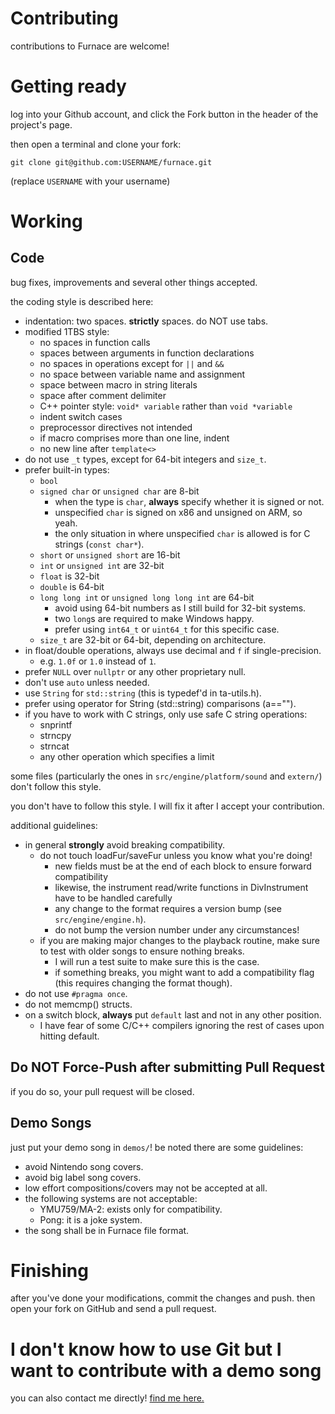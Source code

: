 # Contributing

contributions to Furnace are welcome!

# Getting ready

log into your Github account, and click the Fork button in the header of the project's page.

then open a terminal and clone your fork:

```
git clone git@github.com:USERNAME/furnace.git
```

(replace `USERNAME` with your username)

# Working

## Code

bug fixes, improvements and several other things accepted.

the coding style is described here:

- indentation: two spaces. **strictly** spaces. do NOT use tabs.
- modified 1TBS style:
  - no spaces in function calls
  - spaces between arguments in function declarations
  - no spaces in operations except for `||` and `&&`
  - no space between variable name and assignment
  - space between macro in string literals
  - space after comment delimiter
  - C++ pointer style: `void* variable` rather than `void *variable`
  - indent switch cases
  - preprocessor directives not intended
  - if macro comprises more than one line, indent
  - no new line after `template<>`
- do not use `_t` types, except for 64-bit integers and `size_t`.
- prefer built-in types:
  - `bool`
  - `signed char` or `unsigned char` are 8-bit
    - when the type is `char`, **always** specify whether it is signed or not.
    - unspecified `char` is signed on x86 and unsigned on ARM, so yeah.
    - the only situation in where unspecified `char` is allowed is for C strings (`const char*`).
  - `short` or `unsigned short` are 16-bit
  - `int` or `unsigned int` are 32-bit
  - `float` is 32-bit
  - `double` is 64-bit
  - `long long int` or `unsigned long long int` are 64-bit
    - avoid using 64-bit numbers as I still build for 32-bit systems.
    - two `long`s are required to make Windows happy.
    - prefer using `int64_t` or `uint64_t` for this specific case.
  - `size_t` are 32-bit or 64-bit, depending on architecture.
- in float/double operations, always use decimal and `f` if single-precision.
  - e.g. `1.0f` or `1.0` instead of `1`.
- prefer `NULL` over `nullptr` or any other proprietary null.
- don't use `auto` unless needed.
- use `String` for `std::string` (this is typedef'd in ta-utils.h).
- prefer using operator for String (std::string) comparisons (a=="").
- if you have to work with C strings, only use safe C string operations:
  - snprintf
  - strncpy
  - strncat
  - any other operation which specifies a limit

some files (particularly the ones in `src/engine/platform/sound` and `extern/`) don't follow this style.

you don't have to follow this style. I will fix it after I accept your contribution.

additional guidelines:

- in general **strongly** avoid breaking compatibility.
  - do not touch loadFur/saveFur unless you know what you're doing!
    - new fields must be at the end of each block to ensure forward compatibility
    - likewise, the instrument read/write functions in DivInstrument have to be handled carefully
    - any change to the format requires a version bump (see `src/engine/engine.h`).
    - do not bump the version number under any circumstances!
  - if you are making major changes to the playback routine, make sure to test with older songs to ensure nothing breaks.
    - I will run a test suite to make sure this is the case.
    - if something breaks, you might want to add a compatibility flag (this requires changing the format though).
- do not use `#pragma once`.
- do not memcmp() structs.
- on a switch block, **always** put `default` last and not in any other position.
  - I have fear of some C/C++ compilers ignoring the rest of cases upon hitting default.

## Do NOT Force-Push after submitting Pull Request

if you do so, your pull request will be closed.

## Demo Songs

just put your demo song in `demos/`! be noted there are some guidelines:

- avoid Nintendo song covers.
- avoid big label song covers.
- low effort compositions/covers may not be accepted at all.
- the following systems are not acceptable:
  - YMU759/MA-2: exists only for compatibility.
  - Pong: it is a joke system.
- the song shall be in Furnace file format.

# Finishing

after you've done your modifications, commit the changes and push.
then open your fork on GitHub and send a pull request.

# I don't know how to use Git but I want to contribute with a demo song

you can also contact me directly! [find me here.](https://tildearrow.org/?p=contact)

